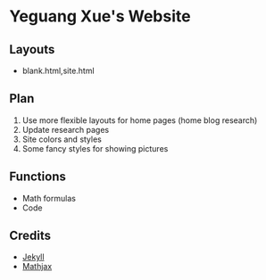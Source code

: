 # Yeguang Xue's Website

## Layouts

* blank.html,site.html

## Plan

1. Use more flexible layouts for home pages (home blog research)
2. Update research pages
3. Site colors and styles
4. Some fancy styles for showing pictures

## Functions

* Math formulas
* Code

## Credits

* [Jekyll](https://github.com/jekyll/jekyll)
* [Mathjax](https://www.mathjax.org/)
